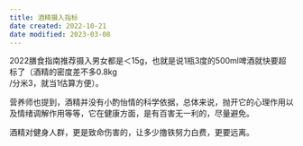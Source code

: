 ```yaml
---
title: 酒精摄入指标
date created: 2022-10-21
date modified: 2023-03-08
---
```


2022膳食指南推荐摄入男女都是＜15g，也就是说1瓶3度的500ml啤酒就快要超标了（酒精的密度差不多0.8kg  
/分米3，就当1估算方便）。

营养师也提到，酒精并没有小酌怡情的科学依据，总体来说，抛开它的心理作用以及情绪调解作用等等，它在健康方面，是有百害无一利的，尽量避免。

酒精对健身人群，更是致命伤害的，让多少撸铁努力白费，更要远离。
